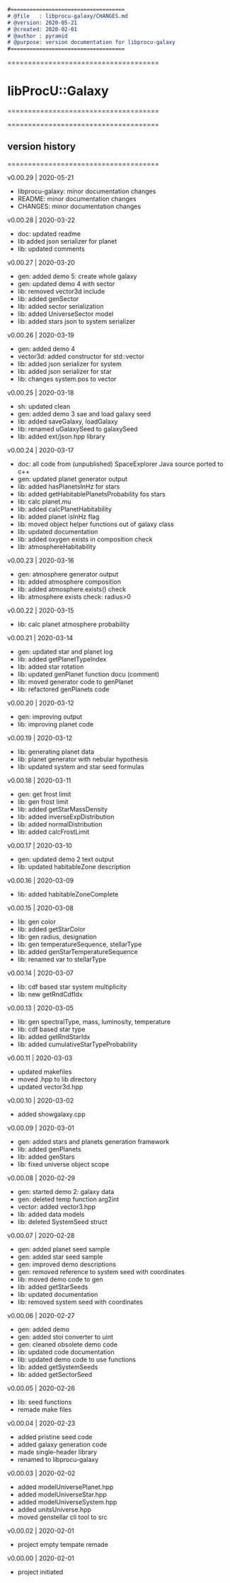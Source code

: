 ```markdown
#====================================
# @file   : libprocu-galaxy/CHANGES.md
# @version: 2020-05-21
# @created: 2020-02-01
# @author : pyramid
# @purpose: version documentation for libprocu-galaxy
#====================================
```



=====================================
# libProcU::Galaxy
=====================================

=====================================
## version history
=====================================

v0.00.29 | 2020-05-21

- libprocu-galaxy: minor documentation changes
- README: minor documentation changes
- CHANGES: minor documentation changes

v0.00.28 | 2020-03-22

- doc: updated readme
- lib added json serializer for planet
- lib: updated comments

v0.00.27 | 2020-03-20
- gen: added demo 5: create whole galaxy
- gen: updated demo 4 with sector
- lib: removed vector3d include
- lib: added genSector
- lib: added sector serialization
- lib: added UniverseSector model
- lib: added stars json to system serializer

v0.00.26 | 2020-03-19
- gen: added demo 4
- vector3d: added constructor for std::vector<float>
- lib: added json serializer for system
- lib: added json serializer for star
- lib: changes system.pos to vector

v0.00.25 | 2020-03-18
- sh: updated clean
- gen: added demo 3 sae and load galaxy seed
- lib: added saveGalaxy, loadGalaxy
- lib: renamed uGalaxySeed to galaxySeed
- lib: added ext/json.hpp library

v0.00.24 | 2020-03-17
- doc: all code from (unpublished) SpaceExplorer Java source
  ported to c++
- gen: updated planet generator output
- lib: added hasPlanetsInHz for stars
- lib: added getHabitablePlanetsProbability fos stars
- lib: calc planet.mu
- lib: added calcPlanetHabitability
- lib: added planet isInHz flag
- lib: moved object helper functions out of galaxy class
- lib: updated documentation
- lib: added oxygen exists in composition check
- lib: atmosphereHabitability

v0.00.23 | 2020-03-16
- gen: atmosphere generator output
- lib: added atmosphere composition
- lib: added atmosphere.exists() check
- lib: atmosphere exists check: radius>0

v0.00.22 | 2020-03-15
- lib: calc planet atmosphere probability

v0.00.21 | 2020-03-14
- gen: updated star and planet log
- lib: added getPlanetTypeIndex
- lib: added star rotation
- lib: updated genPlanet function docu (comment)
- lib: moved generator code to genPlanet
- lib: refactored genPlanets code

v0.00.20 | 2020-03-12
- gen: improving output
- lib: improving planet code

v0.00.19 | 2020-03-12
- lib: generating planet data
- lib: planet generator with nebular hypothesis
- lib: updated system and star seed formulas

v0.00.18 | 2020-03-11
- gen: get frost limit
- lib: gen frost limit
- lib: added getStarMassDensity
- lib: added inverseExpDistribution
- lib: added normalDistribution
- lib: added calcFrostLimit

v0.00.17 | 2020-03-10
- gen: updated demo 2 text output
- lib: updated habitableZone description

v0.00.16 | 2020-03-09
- lib: added habitableZoneComplete

v0.00.15 | 2020-03-08
- lib: gen color
- lib: added getStarColor
- lib: gen radius, designation
- lib: gen temperatureSequence, stellarType
- lib: added genStarTemperatureSequence
- lib: renamed var to stellarType

v0.00.14 | 2020-03-07
- lib: cdf based star system multiplicity
- lib: new getRndCdfIdx

v0.00.13 | 2020-03-05
- lib: gen spectralType, mass, luminosity, temperature
- lib: cdf based star type
- lib: added getRndStarIdx
- lib: added cumulativeStarTypeProbability

v0.00.11 | 2020-03-03
- updated makefiles
- moved .hpp to lib directory
- updated vector3d.hpp 

v0.00.10 | 2020-03-02
- added showgalaxy.cpp

v0.00.09 | 2020-03-01
- gen: added stars and planets generation framework
- lib: added genPlanets
- lib: added genStars
- lib: fixed universe object scope

v0.00.08 | 2020-02-29
- gen: started demo 2: galaxy data
- gen: deleted temp function arg2int
- vector: added vector3.hpp
- lib: added data models
- lib: deleted SystemSeed struct

v0.00.07 | 2020-02-28
- gen: added planet seed sample
- gen: added star seed sample
- gen: improved demo descriptions
- gen: removed reference to system seed with coordinates
- lib: moved demo code to gen
- lib: added getStarSeeds
- lib: updated documentation
- lib: removed system seed with coordinates

v0.00.06 | 2020-02-27
- gen: added demo
- gen: added stoi converter to uint
- gen: cleaned obsolete demo code
- lib: updated code documentation
- lib: updated demo code to use functions
- lib: added getSystemSeeds
- lib: added getSectorSeed

v0.00.05 | 2020-02-26
- lib: seed functions
- remade make files

v0.00.04 | 2020-02-23
- added pristine seed code
- added galaxy generation code
- made single-header library
- renamed to libprocu-galaxy

v0.00.03 | 2020-02-02
- added modelUniversePlanet.hpp
- added modelUniverseStar.hpp
- added modelUniverseSystem.hpp
- added unitsUniverse.hpp
- moved genstellar cli tool to src

v0.00.02 | 2020-02-01
- project empty tempate remade

v0.00.00 | 2020-02-01
- project initiated

